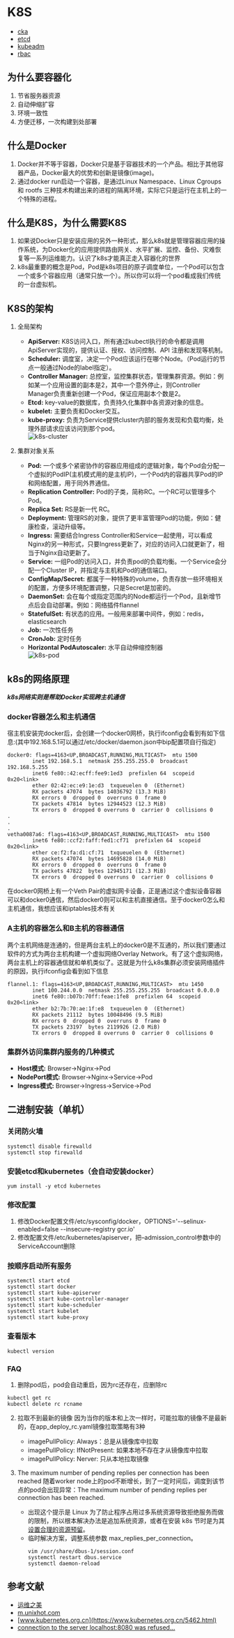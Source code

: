 # K8S

- [cka](./cka.md) 
- [etcd](./etcd.md) 
- [kubeadm](./kubeadm.md)
- [rbac](./rbac.md)

## 为什么要容器化
1. 节省服务器资源
2. 自动伸缩扩容
3. 环境一致性
4. 方便迁移，一次构建到处部署

## 什么是Docker
1. Docker并不等于容器，Docker只是基于容器技术的一个产品。相比于其他容器产品，Docker最大的优势和创新是镜像(image)。
2. 通过docker run启动一个容器，是通过Linux Namespace、Linux Cgroups 和 rootfs 三种技术构建出来的进程的隔离环境，实际它只是运行在主机上的一个特殊的进程。

## 什么是K8S，为什么需要K8S
1. 如果说Docker只是安装应用的另外一种形式，那么k8s就是管理容器应用的操作系统，为Docker化的应用提供路由网关、水平扩展、监控、备份、灾难恢复等一系列运维能力。认识了k8s才能真正走入容器化的世界
2. k8s最重要的概念是Pod，Pod是k8s项目的原子调度单位，一个Pod可以包含一个或多个容器应用（通常只放一个）。所以你可以将一个pod看成我们传统的一台虚拟机。

## K8S的架构
1. 全局架构
    - **ApiServer:** K8S访问入口，所有通过kubectl执行的命令都是调用ApiServer实现的，提供认证、授权、访问控制、API 注册和发现等机制。
    - **Scheduler:** 调度室，决定一个Pod应该运行在哪个Node。（Pod运行的节点一般通过Node的label指定）。
    - **Controller Manager:** 总控室，监控集群状态，管理集群资源。例如：例如某一个应用设置的副本是2，其中一个意外停止，则Controller Manager负责重新创建一个Pod，保证应用副本个数是2。
    - **Etcd:** key-value的数据库，负责持久化集群中各资源对象的信息。
    - **kubelet:** 主要负责和Docker交互。
    - **kube-proxy:** 负责为Service提供cluster内部的服务发现和负载均衡，处理外部请求应该访问到那个pod。<br>
![k8s-cluster](./images/k8s-cluster.png)

2. 集群对象关系<br>
    - **Pod:** 一个或多个紧密协作的容器应用组成的逻辑对象，每个Pod会分配一个虚拟的PodIP(主机模式用的是主机IP)，一个Pod内的容器共享Pod的IP和网络配置，用于同外界通信。
    - **Replication Controller:** Pod的子类，简称RC。一个RC可以管理多个Pod。
    - **Replica Set:** RS是新一代 RC。
    - **Deployment:** 管理RS的对象，提供了更丰富管理Pod的功能，例如：健康检查，滚动升级等。
    - **Ingress:** 需要结合Ingress Controller和Service一起使用，可以看成Nginx的另一种形式，只要Ingress更新了，对应的访问入口就更新了，相当于Nginx自动更新了。
    - **Service:** 一组Pod的访问入口，并负责pod的负载均衡。一个Service会分配一个Cluster IP，并指定与主机和Pod的通信端口。
    - **ConfigMap/Secret:** 都属于一种特殊的volume，负责存放一些环境相关的配置，方便多环境配置调整，只是Secret是加密的。
    - **DaemonSet:** 会在每个或指定范围内的Node都运行一个Pod，且新增节点后会自动部署。例如：网络插件flannel
    - **StatefulSet:** 有状态的应用。一般用来部署中间件，例如：redis，elasticsearch
    - **Job:** 一次性任务
    - **CronJob:** 定时任务
    - **Horizontal PodAutoscaler:** 水平自动伸缩控制器<br>
![k8s-pod](./images/k8s-pod.png)

## k8s的网络原理
***k8s网络实则是帮助Docker实现跨主机通信***<br>

### docker容器怎么和主机通信
宿主机安装完docker后，会创建一个docker0网桥，执行ifconfig会看到有如下信息:(其中192.168.5.1可以通过/etc/docker/daemon.json中bip配置项自行指定)
```text
docker0: flags=4163<UP,BROADCAST,RUNNING,MULTICAST>  mtu 1500
        inet 192.168.5.1  netmask 255.255.255.0  broadcast 192.168.5.255
        inet6 fe80::42:ecff:fee9:1ed3  prefixlen 64  scopeid 0x20<link>
        ether 02:42:ec:e9:1e:d3  txqueuelen 0  (Ethernet)
        RX packets 47074  bytes 14036792 (13.3 MiB)
        RX errors 0  dropped 0  overruns 0  frame 0
        TX packets 47814  bytes 12944523 (12.3 MiB)
        TX errors 0  dropped 0 overruns 0  carrier 0  collisions 0
.
.
.
vetha0087a6: flags=4163<UP,BROADCAST,RUNNING,MULTICAST>  mtu 1500
        inet6 fe80::ccf2:faff:fed1:cf71  prefixlen 64  scopeid 0x20<link>
        ether ce:f2:fa:d1:cf:71  txqueuelen 0  (Ethernet)
        RX packets 47074  bytes 14695828 (14.0 MiB)
        RX errors 0  dropped 0  overruns 0  frame 0
        TX packets 47822  bytes 12945171 (12.3 MiB)
        TX errors 0  dropped 0 overruns 0  carrier 0  collisions 0
```
在docker0网桥上有一个Veth Pair的虚拟网卡设备，正是通过这个虚拟设备容器可以和docker0通信，然后docker0则可以和主机直接通信。至于docker0怎么和主机通信，我想应该和iptables技术有关<br>

### A主机的容器怎么和B主机的容器通信
两个主机网络是连通的，但是两台主机上的docker0是不互通的，所以我们要通过软件的方式为两台主机构建一个虚拟网络Overlay Network。有了这个虚拟网络，两台主机上的容器通信就和单机类似了。这就是为什么k8s集群必须安装网络插件的原因，执行ifconfig会看到如下信息
```text
flannel.1: flags=4163<UP,BROADCAST,RUNNING,MULTICAST>  mtu 1450
        inet 100.244.0.0  netmask 255.255.255.255  broadcast 0.0.0.0
        inet6 fe80::b07b:70ff:feae:1fe8  prefixlen 64  scopeid 0x20<link>
        ether b2:7b:70:ae:1f:e8  txqueuelen 0  (Ethernet)
        RX packets 21112  bytes 10048496 (9.5 MiB)
        RX errors 0  dropped 0  overruns 0  frame 0
        TX packets 23197  bytes 2119926 (2.0 MiB)
        TX errors 0  dropped 8 overruns 0  carrier 0  collisions 0
```

### 集群外访问集群内服务的几种模式
- **Host模式:** Browser->Nginx->Pod
- **NodePort模式:** Browser->Nginx->Service->Pod
- **Ingress模式:** Browser->Ingress->Service->Pod

## 二进制安装（单机）

### 关闭防火墙
```shell
systemctl disable firewalld  
systemctl stop firewalld 
```

### 安装etcd和kubernetes（会自动安装docker）
```shell
yum install -y etcd kubernetes
```

### 修改配置
1. 修改Docker配置文件/etc/sysconfig/docker，OPTIONS='--selinux-enabled=false --insecure-registry gcr.io'  
2. 修改配置文件/etc/kubernetes/apiserver，把–admission_control参数中的ServiceAccount删除

### 按顺序启动所有服务
```shell
systemctl start etcd  
systemctl start docker  
systemctl start kube-apiserver  
systemctl start kube-controller-manager  
systemctl start kube-scheduler  
systemctl start kubelet  
systemctl start kube-proxy
```

### 查看版本
```shell
kubectl version
```

### FAQ
1. 删除pod后，pod会自动重启，因为rc还存在，应删除rc
```shell
kubectl get rc
kubectl delete rc rcname
```

2. 拉取不到最新的镜像
因为当你的版本和上次一样时，可能拉取的镜像不是最新的，在app_deploy_rc.yaml镜像拉取策略有3种
    - imagePullPolicy: Always：总是从镜像库中拉取
    - imagePullPolicy: IfNotPresent: 如果本地不存在才从镜像库中拉取
    - imagePullPolicy: Nerver: 只从本地拉取镜像

3. The maximum number of pending replies per connection has been reached
随着worker node上的pod不断增长，到了一定时间后，调度到该节点的pod会出现异常：The maximum number of pending replies per connection has been reached. 
   - 出现这个提示是 Linux 为了防止程序占用过多系统资源导致拒绝服务而做的限制，所以根本解决办法是追加系统资源，或者在安装 k8s 节时是为其[设置合理的资源预留](https://kubernetes.io/zh-cn/docs/tasks/administer-cluster/reserve-compute-resources/)。
   - 临时解决方案，调整系统参数 max_replies_per_connection。
     ```
     vim /usr/share/dbus-1/session.conf
     systemctl restart dbus.service
     systemctl daemon-reload
     ```

## 参考文献
- [运维之美](https://www.hi-linux.com/)
- [m.unixhot.com](http://m.unixhot.com/kubernetes/kubernetes-aliyun.html)  
- [www.kubernetes.org.cn](https://www.kubernetes.org.cn/5462.html)  
- [connection to the server localhost:8080 was refused...](https://www.jianshu.com/p/6fa06b9bbf6a) 